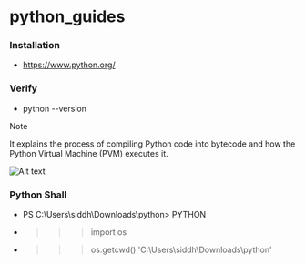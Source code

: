 # python_guides

### Installation
- https://www.python.org/
### Verify
- python --version

> [!NOTE]
> It explains the process of compiling Python code into bytecode and how the Python Virtual Machine (PVM) executes it.

![Alt text](https://res.cloudinary.com/dnknslaku/image/upload/v1737625833/1_c70hbo.png)

### Python Shall
- PS C:\Users\siddh\Downloads\python> PYTHON
- >>> import os
- >>> os.getcwd()
  'C:\\Users\\siddh\\Downloads\\python'
